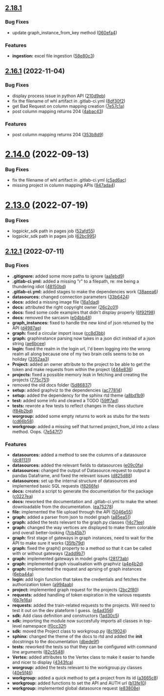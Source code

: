 ##  [2.18.1](2023-03-10)


### Bug Fixes

* update graph_instance_from_key method ([060efa4](https://gitlab.com/igrafx/logpickr/logpickr-sdk/commit/060efa43029b9977d98496373d99f2d55edff431))


### Features

* **ingestion:** excel file ingestion ([58e80c3](https://gitlab.com/igrafx/logpickr/logpickr-sdk/commit/58e80c335c731fd60472e4d4da5d5f2a8cf265d8))



## [2.16.1](https://gitlab.com/igrafx/logpickr/logpickr-sdk/compare/2.16.0...2.16.1) (2022-11-04)


### Bug Fixes

* display process issue in python API ([210d9eb](https://gitlab.com/igrafx/logpickr/logpickr-sdk/commit/210d9ebc51c42f5bf18d6373376fb51fd6bca7dd))
* fix the filename of whl artifact in .gitlab-ci.yml ([8df30f2](https://gitlab.com/igrafx/logpickr/logpickr-sdk/commit/8df30f2ff160cc869e3ab5bca86f333408aed78d))
* get Bad Request on column mapping creation ([7e57c1a](https://gitlab.com/igrafx/logpickr/logpickr-sdk/commit/7e57c1a6d46d06b0ef59d107785ee1e592937b5d))
* post column mapping returns 204 ([4abac43](https://gitlab.com/igrafx/logpickr/logpickr-sdk/commit/4abac435b3916a3272d11a03d495177dd0f28981))


### Features

* post column mapping returns 204 ([353b8d9](https://gitlab.com/igrafx/logpickr/logpickr-sdk/commit/353b8d985d1be30c3efa481d8472618d077c5cc6))



# [2.14.0](https://gitlab.com/igrafx/logpickr/logpickr-sdk/compare/2.13.2...2.14.0) (2022-09-13)


### Bug Fixes

* fix the filename of whl artifact in .gitlab-ci.yml ([c5ad6ac](https://gitlab.com/igrafx/logpickr/logpickr-sdk/commit/c5ad6acbd8cd4e613957d69141394fd989dac2a9))
* missing project in column mapping APIs ([947ada4](https://gitlab.com/igrafx/logpickr/logpickr-sdk/commit/947ada455fcc0ea352a182fb67608d1e6b6aced1))



# [2.13.0](https://gitlab.com/igrafx/logpickr/logpickr-sdk/compare/2.12.1...2.13.0) (2022-07-19)


### Bug Fixes

* logpickr_sdk path in pages job ([52afd55](https://gitlab.com/igrafx/logpickr/logpickr-sdk/commit/52afd55e72a40e77f85daac1edc7b4987eb23839))
* logpickr_sdk path in pages job ([62bc995](https://gitlab.com/igrafx/logpickr/logpickr-sdk/commit/62bc995017279231f84ecd2c7faf391956b7a318))



## [2.12.1](https://gitlab.com/igrafx/logpickr/logpickr-sdk/compare/1ad30c53f64c9bb297bd86b44a094f8d35750834...2.12.1) (2022-07-11)


### Bug Fixes

* **.gitignore:** added some more paths to ignore ([aa1ebd9](https://gitlab.com/igrafx/logpickr/logpickr-sdk/commit/aa1ebd972ac5eeb17aabbade4aa172f7216ec4a1))
* **.gitlab-ci.yml:** added a missing "r" to a filepath, re: me being a thundering idiot ([48150bd](https://gitlab.com/igrafx/logpickr/logpickr-sdk/commit/48150bd3fac8360a4af0a34bb4206a86f2c304db))
* **.gitlab-ci.yml:** added stages to make the dependencies work ([38aeea6](https://gitlab.com/igrafx/logpickr/logpickr-sdk/commit/38aeea63a1a36a3cbfb46978391c521cc1c7f5a6))
* **datasources:** changed connection parameters ([33b6424](https://gitlab.com/igrafx/logpickr/logpickr-sdk/commit/33b6424c1933828fa89d3aea51897f3fee047223))
* **docs:** added a missing image file ([16a1dad](https://gitlab.com/igrafx/logpickr/logpickr-sdk/commit/16a1dad218f80846be2bf4e6e7e7494bc752ed30))
* **docs:** attributed the right copyright owner ([26c2c01](https://gitlab.com/igrafx/logpickr/logpickr-sdk/commit/26c2c0109a67d3a57d5c66c8fac3d9ea4b532ee4))
* **docs:** fixed some code examples that didn't display properly ([6f92f98](https://gitlab.com/igrafx/logpickr/logpickr-sdk/commit/6f92f98ee3ba3fa3dc2fda5febcaa9856f3dee00))
* **docs:** removed the sarcasm ([e04bb48](https://gitlab.com/igrafx/logpickr/logpickr-sdk/commit/e04bb483b68a8bcfa7aa19e124ce9acf361c4dfe))
* **graph_instances:** fixed to handle the new kind of json returned by the API ([d4987ae](https://gitlab.com/igrafx/logpickr/logpickr-sdk/commit/d4987ae4cd6bf82b61bc5249458389158d80467e))
* **graph:** fixed a circular import issue ([cc8d3bb](https://gitlab.com/igrafx/logpickr/logpickr-sdk/commit/cc8d3bb5bff2033f86ee3aaaeb1a7db285037aa6))
* **graph:** graphinstance parsing now takes in a json dict instead of a json string ([ae6bcee](https://gitlab.com/igrafx/logpickr/logpickr-sdk/commit/ae6bceeb1c93e86c3245fac8a7fd0c8d85de9369))
* **login:** fixed the realm in the login url, I'd been logging into the wrong realm all along because one of my two brain cells seems to be on holiday ([3352aa3](https://gitlab.com/igrafx/logpickr/logpickr-sdk/commit/3352aa39246f3f2129deafda4394a6ceed7b2c83))
* **Project:** added an owner attribute to the project to be able to get the token and make requests from within the project ([444e836](https://gitlab.com/igrafx/logpickr/logpickr-sdk/commit/444e836f27c0982b095473f013955da29659806b))
* **projects:** fixed a possible memory leak in fetching and creating the projects ([775c751](https://gitlab.com/igrafx/logpickr/logpickr-sdk/commit/775c7510be32ecc817cfb83d91962abb1c71b9cf))
* removed the old docs folder ([5d86837](https://gitlab.com/igrafx/logpickr/logpickr-sdk/commit/5d86837a39494b255d043bc3fb957fd5441f1bc7))
* **setup:** added graphviz to the dependencies ([ac77814](https://gitlab.com/igrafx/logpickr/logpickr-sdk/commit/ac7781464ace81f586ff544e530a78a9a1b7e36a))
* **setup:** added the dependency for the sphinx rtd theme ([a8bd1b9](https://gitlab.com/igrafx/logpickr/logpickr-sdk/commit/a8bd1b9c0ff22fcda067d87bf44b82105431dbf4))
* **test:** added some info and cleared a TODO ([59ff7ad](https://gitlab.com/igrafx/logpickr/logpickr-sdk/commit/59ff7ad35e6e95bfe6ecc1625ce45656d4491bac))
* **tests:** rewrote a few tests to reflect changes in the class stucture ([f84b2bd](https://gitlab.com/igrafx/logpickr/logpickr-sdk/commit/f84b2bd5d5c155eaafe2dd7c59bbb2f77509152b))
* **worgroup:** added some empty returns to work as stubs for the tests ([cd66b58](https://gitlab.com/igrafx/logpickr/logpickr-sdk/commit/cd66b584fad62eae97133093953a22a80c66d1df))
* **workgroup:** added a missing self that turned project_from_id into a class method. Oops. ([7e547f7](https://gitlab.com/igrafx/logpickr/logpickr-sdk/commit/7e547f771eab6e601fd584a2a60d8dd25cb3e7cc))


### Features

* **datasources:** added a method to see the columns of a datasource ([dc81131](https://gitlab.com/igrafx/logpickr/logpickr-sdk/commit/dc81131fa89e2501963344c17176fcbcd8ea05a5))
* **datasources:** added the relevant fields to datasources ([e09c0fa](https://gitlab.com/igrafx/logpickr/logpickr-sdk/commit/e09c0fa080597a81dd04ad027b6afb531fd8ce5f))
* **datasources:** changed the output of Datasource.request to output a pandas Dataframe, and fixed the relevant issues ([d825d88](https://gitlab.com/igrafx/logpickr/logpickr-sdk/commit/d825d8895f9da833375d118fcf80e097cbd8f892))
* **datasources:** set up the internal structure of datasources and implemented basic SQL requests ([f8266fe](https://gitlab.com/igrafx/logpickr/logpickr-sdk/commit/f8266fef1b16bdbba45f5016aa93678925cadc10))
* **docs:** created a script to generate the documentation for the package ([c0227ea](https://gitlab.com/igrafx/logpickr/logpickr-sdk/commit/c0227ea0b4baf913b9ec7c95a68641b9b8497816))
* **docs:** reworked the documentation and .gitlab-ci.yml to make the wheel downloadable from the documentation. ([ea75278](https://gitlab.com/igrafx/logpickr/logpickr-sdk/commit/ea75278ed13259df636356bcaf79052c4fb63bbc))
* **file:** implemented the file upload through the API ([5046e55](https://gitlab.com/igrafx/logpickr/logpickr-sdk/commit/5046e557f2bbdb8433cad4919035b2c0aa12d3b5))
* **graph:** added a parser from json to model graph ([a85ea51](https://gitlab.com/igrafx/logpickr/logpickr-sdk/commit/a85ea5196c6234e1aab2e9403761dcc58f0bc967))
* **graph:** added the tests relevant to the graph.py classes ([14c71ee](https://gitlab.com/igrafx/logpickr/logpickr-sdk/commit/14c71ee96faf3e5510b11de8cbdc6c79df63639e))
* **graph:** changed the way vertices are displayed to make them colorable and overall better-looking ([7cb45b7](https://gitlab.com/igrafx/logpickr/logpickr-sdk/commit/7cb45b756f3436ff012d0732fa0ee0a2c1014ad7))
* **graph:** first stage of gateways in graph instances, need to wait for the API to make sure it works ([35fb79d](https://gitlab.com/igrafx/logpickr/logpickr-sdk/commit/35fb79d4b5c6fa5fb2c633119e387023ab5989dc))
* **graph:** fixed the graph() property to a method so that it can be called with or without gateways ([2add9b7](https://gitlab.com/igrafx/logpickr/logpickr-sdk/commit/2add9b7bb4fd14f029e6e5454237f66a67353013))
* **graph:** implemented gateways in model graphs ([28173ab](https://gitlab.com/igrafx/logpickr/logpickr-sdk/commit/28173ab29e14a920929c25a9c8198ff391c56f1d))
* **graph:** implemented graph visualisation with graphviz ([a4e4b2d](https://gitlab.com/igrafx/logpickr/logpickr-sdk/commit/a4e4b2d125755e06547254929d1e280689b43b2b))
* **graph:** implemented the request and aprsing of graph instances ([6eba44a](https://gitlab.com/igrafx/logpickr/logpickr-sdk/commit/6eba44aee297d20828fa4b11065e17a3e78484ae))
* **login:** add login function that takes the credentials and fetches the authorization token ([a994aab](https://gitlab.com/igrafx/logpickr/logpickr-sdk/commit/a994aab2f0b6495d1c8a298281c03ce57eaee2e1))
* **project:** implemented graph request for the projects ([2bc2f80](https://gitlab.com/igrafx/logpickr/logpickr-sdk/commit/2bc2f806814cacd05a0fe463fbe0cff26e8a952c))
* **requests:** added handling of token expiration in the various requests ([6b7e16a](https://gitlab.com/igrafx/logpickr/logpickr-sdk/commit/6b7e16a85a5c0334625f90a3fbab9a97e3eafd0f))
* **requests:** added the train-related requests to the projects. Will need to test it out on the dev plateform I guess. ([e4ad356](https://gitlab.com/igrafx/logpickr/logpickr-sdk/commit/e4ad356ba26a25ee17dd83042f792a31ed484206))
* **sdk:** Add class definition and constructors ([1ad30c5](https://gitlab.com/igrafx/logpickr/logpickr-sdk/commit/1ad30c53f64c9bb297bd86b44a094f8d35750834))
* **sdk:** importing the module now succesfully imports all classes in top-level namespace ([f0cc32f](https://gitlab.com/igrafx/logpickr/logpickr-sdk/commit/f0cc32ffd9eef34de3ae9a83910d31b369021692))
* **sdk:** moved the Project class to workgroup.py ([8c19024](https://gitlab.com/igrafx/logpickr/logpickr-sdk/commit/8c190248255afdf26522adae1809670a8f1d57f2))
* **sphinx:** changed the theme of the docs to rtd and added the __init__ docstrings to the documentation ([dbede9f](https://gitlab.com/igrafx/logpickr/logpickr-sdk/commit/dbede9fb9f25762fe33642169d253a7462358790))
* **tests:** reworked the tests so that they can be configured with command line arguments ([82c5548](https://gitlab.com/igrafx/logpickr/logpickr-sdk/commit/82c5548c989574b05c6550cfb3c373b05d43469e))
* **Vertex:** added attributes to the Vertex class to make it easier to handle and nicer to display ([4343fca](https://gitlab.com/igrafx/logpickr/logpickr-sdk/commit/4343fca29c8820d21ff24bf8a40ff74a254b339a))
* **worgroup:** added the tests relevant to the workgroup.py classes ([40e5f46](https://gitlab.com/igrafx/logpickr/logpickr-sdk/commit/40e5f466676a141cc5f5e5ce3870356c958103f3))
* **workgroup:** added a quick method to get a project from its id ([a3665c8](https://gitlab.com/igrafx/logpickr/logpickr-sdk/commit/a3665c89dc9beeb4304418f221b66ca8a05e2dae))
* **workgroup:** added functions to set the API and AUTH url ([b13fe10](https://gitlab.com/igrafx/logpickr/logpickr-sdk/commit/b13fe100f792ce18a41c78f038833829820d5619))
* **workgroup:** implemented global datasource request ([e83808e](https://gitlab.com/igrafx/logpickr/logpickr-sdk/commit/e83808e47ab3e59cf2990a0b23dc26cdc767bae4))



